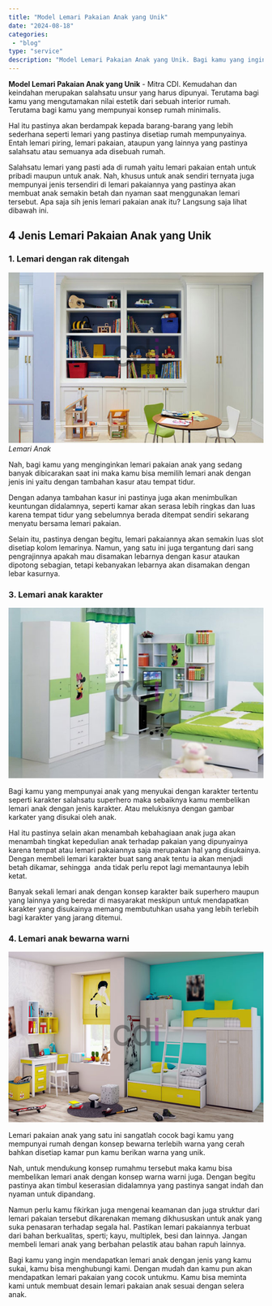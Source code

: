 ```yaml
---
title: "Model Lemari Pakaian Anak yang Unik"
date: "2024-08-18"
categories:
 - "blog"
type: "service"
description: "Model Lemari Pakaian Anak yang Unik. Bagi kamu yang ingin mendapatkan lemari anak dengan jenis yang kamu sukai, kamu bisa menghubungi kami. Dengan mudah dan..."
---
```


**Model Lemari Pakaian Anak yang Unik** - Mitra CDI. Kemudahan dan keindahan merupakan salahsatu unsur yang harus dipunyai. Terutama bagi kamu yang mengutamakan nilai estetik dari sebuah interior rumah. Terutama bagi kamu yang mempunyai konsep rumah minimalis.

Hal itu pastinya akan berdampak kepada barang-barang yang lebih sederhana seperti lemari yang pastinya disetiap rumah mempunyainya. Entah lemari piring, lemari pakaian, ataupun yang lainnya yang pastinya salahsatu atau semuanya ada disebuah rumah.

Salahsatu lemari yang pasti ada di rumah yaitu lemari pakaian entah untuk pribadi maupun untuk anak. Nah, khusus untuk anak sendiri ternyata juga mempunyai jenis tersendiri di lemari pakaiannya yang pastinya akan membuat anak semakin betah dan nyaman saat menggunakan lemari tersebut. Apa saja sih jenis lemari pakaian anak itu? Langsung saja lihat dibawah ini.

## 4 Jenis Lemari Pakaian Anak yang Unik

### 1\. Lemari dengan rak ditengah

![Lemari Pakaian Anak](/images/blog/lemari-anak-1.jpg)
*Lemari Anak*

Nah, bagi kamu yang menginginkan lemari pakaian anak yang sedang banyak dibicarakan saat ini maka kamu bisa memilih lemari anak dengan jenis ini yaitu dengan tambahan kasur atau tempat tidur.

Dengan adanya tambahan kasur ini pastinya juga akan menimbulkan keuntungan didalamnya, seperti kamar akan serasa lebih ringkas dan luas karena tempat tidur yang sebelumnya berada ditempat sendiri sekarang menyatu bersama lemari pakaian.

Selain itu, pastinya dengan begitu, lemari pakaiannya akan semakin luas slot disetiap kolom lemarinya. Namun, yang satu ini juga tergantung dari sang pengrajinnya apakah mau disamakan lebarnya dengan kasur ataukan dipotong sebagian, tetapi kebanyakan lebarnya akan disamakan dengan lebar kasurnya.

### 3\. Lemari anak karakter

![Lemari Pakaian Anak](/images/blog/lemari-anak-3.jpg)

Bagi kamu yang mempunyai anak yang menyukai dengan karakter tertentu seperti karakter salahsatu superhero maka sebaiknya kamu membelikan lemari anak dengan jenis karakter. Atau melukisnya dengan gambar karkater yang disukai oleh anak.

Hal itu pastinya selain akan menambah kebahagiaan anak juga akan menambah tingkat kepedulian anak terhadap pakaian yang dipunyainya karena tempat atau lemari pakaiannya saja merupakan hal yang disukainya. Dengan membeli lemari karakter buat sang anak tentu ia akan menjadi betah dikamar, sehingga  anda tidak perlu repot lagi memantaunya lebih ketat.

Banyak sekali lemari anak dengan konsep karakter baik superhero maupun yang lainnya yang beredar di masyarakat meskipun untuk mendapatkan karakter yang disukainya memang membutuhkan usaha yang lebih terlebih bagi karakter yang jarang ditemui.

### 4\. Lemari anak bewarna warni

![Lemari Pakaian Anak](/images/blog/lemari-anak-warna-warni.jpg)

Lemari pakaian anak yang satu ini sangatlah cocok bagi kamu yang mempunyai rumah dengan konsep bewarna terlebih warna yang cerah bahkan disetiap kamar pun kamu berikan warna yang unik.

Nah, untuk mendukung konsep rumahmu tersebut maka kamu bisa membelikan lemari anak dengan konsep warna warni juga. Dengan begitu pastinya akan timbul keserasian didalamnya yang pastinya sangat indah dan nyaman untuk dipandang.

Namun perlu kamu fikirkan juga mengenai keamanan dan juga struktur dari lemari pakaian tersebut dikarenakan memang dikhususkan untuk anak yang suka penasaran terhadap segala hal. Pastikan lemari pakaiannya terbuat dari bahan berkualitas, sperti; kayu, multiplek, besi dan lainnya. Jangan membeli lemari anak yang berbahan pelastik atau bahan rapuh lainnya.

Bagi kamu yang ingin mendapatkan lemari anak dengan jenis yang kamu sukai, kamu bisa menghubungi kami. Dengan mudah dan kamu pun akan mendapatkan lemari pakaian yang cocok untukmu. Kamu bisa meminta kami untuk membuat desain lemari pakaian anak sesuai dengan selera anak.

